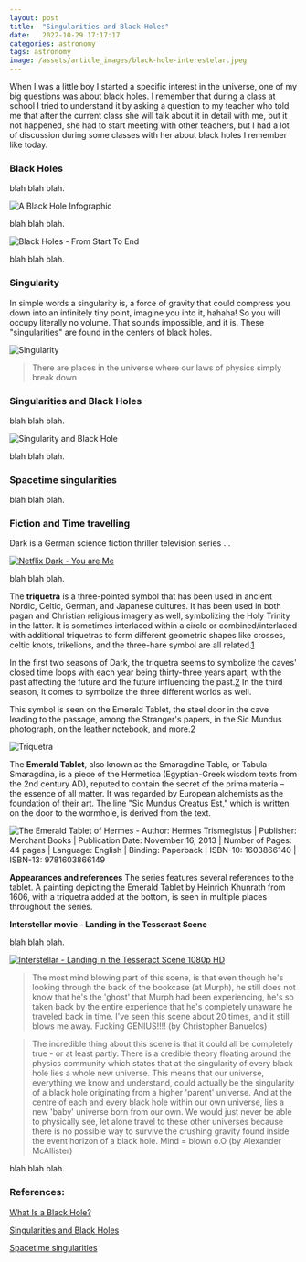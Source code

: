 ```yaml
---
layout: post
title:  "Singularities and Black Holes"
date:   2022-10-29 17:17:17
categories: astronomy
tags: astronomy
image: /assets/article_images/black-hole-interestelar.jpeg
---
```


When I was a little boy I started a specific interest in the universe, one of my big questions was about black holes. I remember that during a class at school I tried to understand it by asking a question to my teacher who told me that after the current class she will talk about it in detail with me, but it not happened, she had to start meeting with other teachers, but I had a lot of discussion during some classes with her about black holes I remember like today. 



### Black Holes

blah blah blah. 

![A Black Hole Infographic](/assets/article_images/black_holes_infographic-v2.jpg "A Black Hole Infographic")

blah blah blah. 

![Black Holes - From Start To End](/assets/article_images/black-hole-92358__480-3304184125.jpeg "Black Holes - From Start To End")

blah blah blah. 

### Singularity

In simple words a singularity is, a force of gravity that could compress you down into an infinitely tiny point, imagine you into it, hahaha! So you will occupy literally no volume. That sounds impossible, and it is. These "singularities" are found in the centers of black holes. 

![Singularity](/assets/article_images/c94435eaa002103a10e7b5883475f115.jpg "Singularity")

>There are places in the universe where our laws of physics simply break down

### Singularities and Black Holes

blah blah blah. 

![Singularity and Black Hole](/assets/article_images/58d5d9eebbc3c4abcffa8cbce75a9a18.jpg "Singularity and Black Hole")

blah blah blah. 

### Spacetime singularities

blah blah blah. 

### Fiction and Time travelling

Dark is a German science fiction thriller television series ...

[![Netflix Dark - You are Me](/assets/article_images/24-7-e1588885277490-2124452654.jpeg "Netflix Dark - You are Me")](https://www.youtube.com/watch?v=mloOTbcuB5I)

blah blah blah. 

The **triquetra** is a three-pointed symbol that has been used in ancient Nordic, Celtic, German, and Japanese cultures. It has been used in both pagan and Christian religious imagery as well, symbolizing the Holy Trinity in the latter. It is sometimes interlaced within a circle or combined/interlaced with additional triquetras to form different geometric shapes like crosses, celtic knots, trikelions, and the three-hare symbol are all related.[1]

In the first two seasons of Dark, the triquetra seems to symbolize the caves' closed time loops with each year being thirty-three years apart, with the past affecting the future and the future influencing the past.[2] In the third season, it comes to symbolize the three different worlds as well.

This symbol is seen on the Emerald Tablet, the steel door in the cave leading to the passage, among the Stranger's papers, in the Sic Mundus photograph, on the leather notebook, and more.[2]

![Triquetra](/assets/article_images/6a635992e8caa11cc108a49db9da0776.jpg "Triquetra")


The **Emerald Tablet**, also known as the Smaragdine Table, or Tabula Smaragdina, is a piece of the Hermetica (Egyptian-Greek wisdom texts from the 2nd century AD), reputed to contain the secret of the prima materia – the essence of all matter. It was regarded by European alchemists as the foundation of their art.
The line "Sic Mundus Creatus Est," which is written on the door to the wormhole, is derived from the text.

![The Emerald Tablet of Hermes - Author: Hermes Trismegistus | Publisher: Merchant Books | Publication Date: November 16, 2013 | Number of Pages: 44 pages | Language: English | Binding: Paperback | ISBN-10: 1603866140 | ISBN-13: 9781603866149](/assets/article_images/8c2d7cc2faf2217e4cbcfd9c5e77b958.jpg "The Emerald Tablet of Hermes - Author: Hermes Trismegistus | Publisher: Merchant Books | Publication Date: November 16, 2013 | Number of Pages: 44 pages | Language: English | Binding: Paperback | ISBN-10: 1603866140 | ISBN-13: 9781603866149")



**Appearances and references**
The series features several references to the tablet. A painting depicting the Emerald Tablet by Heinrich Khunrath from 1606, with a triquetra added at the bottom, is seen in multiple places throughout the series.

[1]: <https://en.wikipedia.org/wiki/Triquetra>
[2]: <https://dark.netflix.io/triquetra/>

**Interstellar movie - Landing in the Tesseract Scene**

blah blah blah. 


[![Interstellar - Landing in the Tesseract Scene 1080p HD](/assets/article_images/Interstellar-Landing-in-the-TesseractScene-1080p-HD.png)](https://www.youtube.com/watch?v=iJio07EtKYc)

> The most mind blowing part of this scene, is that even though he's looking through the back of the bookcase (at Murph), he still does not know that he's the 'ghost' that Murph had been experiencing, he's so taken back by the entire experience that he's completely unaware he traveled back in time. I've seen this scene about 20 times, and it still blows me away. Fucking GENIUS!!!! (by Christopher Banuelos)

> The incredible thing about this scene is that it could all be completely true - or at least partly. There is a credible theory floating around the physics community which states that at the singularity of every black hole lies a whole new universe. This means that our universe, everything we know and understand, could actually be the singularity of a black hole originating from a higher 'parent' universe. And at the centre of each and every black hole within our own universe, lies a new 'baby' universe born from our own. We would just never be able to physically see, let alone travel to these other universes because there is no possible way to survive the crushing gravity found inside the event horizon of a black hole. Mind = blown o.O (by Alexander McAllister)


blah blah blah. 

### References:

[What Is a Black Hole?](https://www.nasa.gov/audience/forstudents/k-4/stories/nasa-knows/what-is-a-black-hole-k4.html)

[Singularities and Black Holes](https://plato.stanford.edu/entries/spacetime-singularities/)

[Spacetime singularities](https://www.einstein-online.info/en/spotlight/singularities/)


